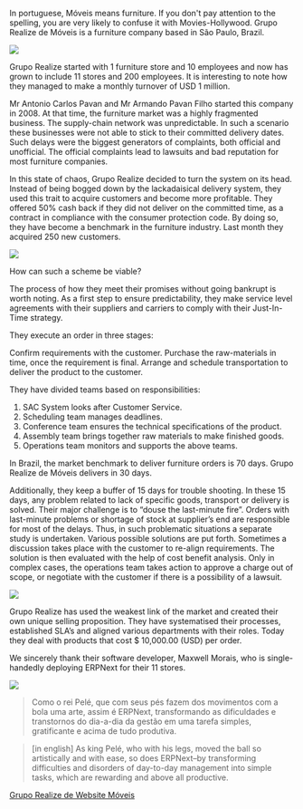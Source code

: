 In portuguese, Móveis means furniture. If you don't pay attention to the
spelling, you are very likely to confuse it with Movies-Hollywood. Grupo
Realize de Móveis is a furniture company based in São Paulo, Brazil.

![](http://frappe.io/files/realize_logo.png)

Grupo Realize started with 1 furniture store and 10 employees and now has
grown to include 11 stores and 200 employees. It is interesting to note how
they managed to make a monthly turnover of USD 1 million.

Mr Antonio Carlos Pavan and Mr Armando Pavan Filho started this company in
2008. At that time, the furniture market was a highly fragmented business. The
supply-chain network was unpredictable. In such a scenario these businesses
were not able to stick to their committed delivery dates. Such delays were the
biggest generators of complaints, both official and unofficial. The official
complaints lead to lawsuits and bad reputation for most furniture companies.

In this state of chaos, Grupo Realize decided to turn the system on its head.
Instead of being bogged down by the lackadaisical delivery system, they used
this trait to acquire customers and become more profitable. They offered 50%
cash back if they did not deliver on the committed time, as a contract in
compliance with the consumer protection code. By doing so, they have become a
benchmark in the furniture industry. Last month they acquired 250 new
customers.

![](http://frappe.io/files/grupo_kitchen.png)

How can such a scheme be viable?

The process of how they meet their promises without going bankrupt is worth
noting. As a first step to ensure predictability, they make service level
agreements with their suppliers and carriers to comply with their Just-In-Time
strategy.

They execute an order in three stages:

Confirm requirements with the customer. Purchase the raw-materials in time,
once the requirement is final. Arrange and schedule transportation to deliver
the product to the customer.

They have divided teams based on responsibilities:

  1. SAC System looks after Customer Service.
  2. Scheduling team manages deadlines.
  3. Conference team ensures the technical specifications of the product.
  4. Assembly team brings together raw materials to make finished goods.
  5. Operations team monitors and supports the above teams. 

In Brazil, the market benchmark to deliver furniture orders is 70 days. Grupo
Realize de Móveis delivers in 30 days.

Additionally, they keep a buffer of 15 days for trouble shooting. In these 15
days, any problem related to lack of specific goods, transport or delivery is
solved. Their major challenge is to “douse the last-minute fire”. Orders with
last-minute problems or shortage of stock at supplier’s end are responsible
for most of the delays. Thus, in such problematic situations a separate study
is undertaken. Various possible solutions are put forth. Sometimes a
discussion takes place with the customer to re-align requirements. The
solution is then evaluated with the help of cost benefit analysis. Only in
complex cases, the operations team takes action to approve a charge out of
scope, or negotiate with the customer if there is a possibility of a lawsuit.

![](http://frappe.io/files/grupo_room.jpg)

Grupo Realize has used the weakest link of the market and created their own
unique selling proposition. They have systematised their processes,
established SLA’s and aligned various departments with their roles. Today they
deal with products that cost $ 10,000.00 (USD) per order.

We sincerely thank their software developer, Maxwell Morais, who is single-
handedly deploying ERPNext for their 11 stores.

![](http://frappe.io/files/max_morais.jpg)

> Como o rei Pelé, que com seus pés fazem dos movimentos com a bola uma arte,
assim é ERPNext, transformando as dificuldades e transtornos do dia-a-dia da
gestão em uma tarefa simples, gratificante e acima de tudo produtiva.


> [in english] As king Pelé, who with his legs, moved the ball so artistically
and with ease, so does ERPNext–by transforming difficulties and disorders of
day-to-day management into simple tasks, which are rewarding and above all
productive.

[Grupo Realize de Website Móveis](http://www.gruporealizemoveis.com.br/)

